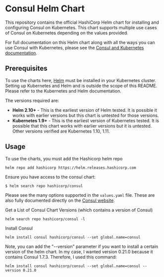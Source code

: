 # Consul Helm Chart

This repository contains the official HashiCorp Helm chart for installing
and configuring Consul on Kubernetes. This chart supports multiple use
cases of Consul on Kubernetes depending on the values provided.

For full documentation on this Helm chart along with all the ways you can
use Consul with Kubernetes, please see the
[Consul and Kubernetes documentation](https://www.consul.io/docs/platform/k8s/index.html).

## Prerequisites

To use the charts here, [Helm](https://helm.sh/) must be installed in your
Kubernetes cluster. Setting up Kubernetes and Helm and is outside the scope
of this README. Please refer to the Kubernetes and Helm documentation.

The versions required are:

  * **Helm 2.10+** - This is the earliest version of Helm tested. It is possible
    it works with earlier versions but this chart is untested for those versions.
  * **Kubernetes 1.9+** - This is the earliest version of Kubernetes tested.
    It is possible that this chart works with earlier versions but it is
    untested. Other versions verified are Kubernetes 1.10, 1.11.

## Usage

To use the charts, you must add the Hashicorp helm repo

```
helm repo add hashicorp https://helm.releases.hashicorp.com
```

Ensure you have access to the consul chart:

```
$ helm search repo hashicorp/consul
```

Please see the many options supported in the `values.yaml`
file. These are also fully documented directly on the
[Consul website](https://www.consul.io/docs/platform/k8s/helm.html).

Get a List of Consul Chart Versions (which contains a version of Consul)

```
helm search repo hashicorp/consul -l
```

Install Consul

```
helm install consul hashicorp/consul --set global.name=consul
```

Note, you can add the "--version" parameter if you want to install a certain version
of the helm chart.  In my case, I wanted version 0.21.0 because it contains Consul 1.7.3.
Therefore, I used this command:

```
helm install consul hashicorp/consul --set global.name=consul --version 0.21.0
```
